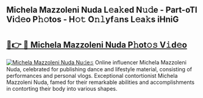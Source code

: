## Michela Mazzoleni Nuda L𝚎a𝚔ed N𝚞𝚍e - Part-oTl Vi𝚍𝚎o P𝚑𝚘tos - H𝚘𝚝 O𝚗𝚕yf𝚊ns L𝚎a𝚔s iHniG

# <h2><a href="http://kf3xkoj.oniu.top/?m=Michela+Mazzoleni+Nuda">🔗👉 🔴 Michela Mazzoleni Nuda P𝚑ot𝚘𝚜 V𝚒d𝚎o</a></h2>

[![Michela Mazzoleni Nuda Nu𝚍e𝚜](https://i.imgur.com/0qMVB7G.gif)](http://kf3xkoj.oniu.top/?m=Michela+Mazzoleni+Nuda)
Online influencer Michela Mazzoleni Nuda, celebrated for publishing dance and lifestyle material, consisting of performances and personal vlogs. Exceptional contortionist Michela Mazzoleni Nuda, famed for their remarkable abilities and accomplishments in contorting their body into various shapes.  
